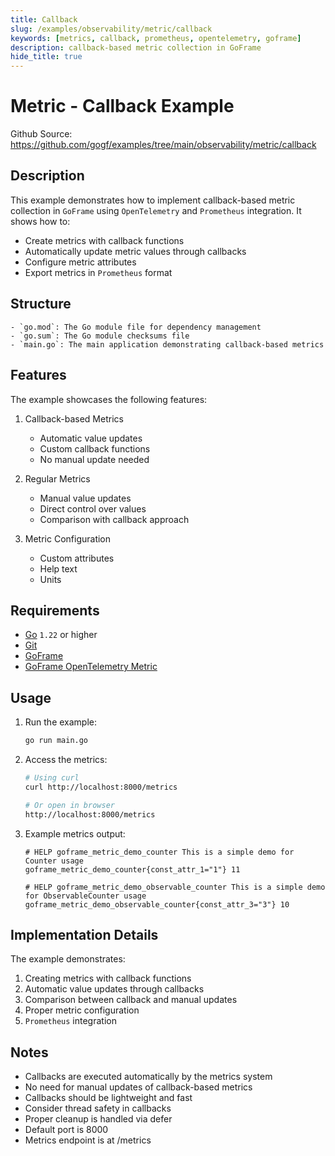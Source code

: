 ```yaml
---
title: Callback
slug: /examples/observability/metric/callback
keywords: [metrics, callback, prometheus, opentelemetry, goframe]
description: callback-based metric collection in GoFrame
hide_title: true
---
```


# Metric - Callback Example

Github Source: https://github.com/gogf/examples/tree/main/observability/metric/callback


## Description

This example demonstrates how to implement callback-based metric collection in `GoFrame` using `OpenTelemetry` and `Prometheus` integration. It shows how to:
- Create metrics with callback functions
- Automatically update metric values through callbacks
- Configure metric attributes
- Export metrics in `Prometheus` format

## Structure

```text
- `go.mod`: The Go module file for dependency management
- `go.sum`: The Go module checksums file
- `main.go`: The main application demonstrating callback-based metrics
```

## Features

The example showcases the following features:
1. Callback-based Metrics
   - Automatic value updates
   - Custom callback functions
   - No manual update needed

2. Regular Metrics
   - Manual value updates
   - Direct control over values
   - Comparison with callback approach

3. Metric Configuration
   - Custom attributes
   - Help text
   - Units

## Requirements

- [Go](https://golang.org/dl/) `1.22` or higher
- [Git](https://git-scm.com/downloads)
- [GoFrame](https://goframe.org)
- [GoFrame OpenTelemetry Metric](https://github.com/gogf/gf/tree/master/contrib/metric/otelmetric)

## Usage

1. Run the example:
   ```bash
   go run main.go
   ```

2. Access the metrics:
   ```bash
   # Using curl
   curl http://localhost:8000/metrics
   
   # Or open in browser
   http://localhost:8000/metrics
   ```

3. Example metrics output:
   ```text
   # HELP goframe_metric_demo_counter This is a simple demo for Counter usage
   goframe_metric_demo_counter{const_attr_1="1"} 11
   
   # HELP goframe_metric_demo_observable_counter This is a simple demo for ObservableCounter usage
   goframe_metric_demo_observable_counter{const_attr_3="3"} 10
   ```

## Implementation Details

The example demonstrates:
1. Creating metrics with callback functions
2. Automatic value updates through callbacks
3. Comparison between callback and manual updates
4. Proper metric configuration
5. `Prometheus` integration

## Notes

- Callbacks are executed automatically by the metrics system
- No need for manual updates of callback-based metrics
- Callbacks should be lightweight and fast
- Consider thread safety in callbacks
- Proper cleanup is handled via defer
- Default port is 8000
- Metrics endpoint is at /metrics
